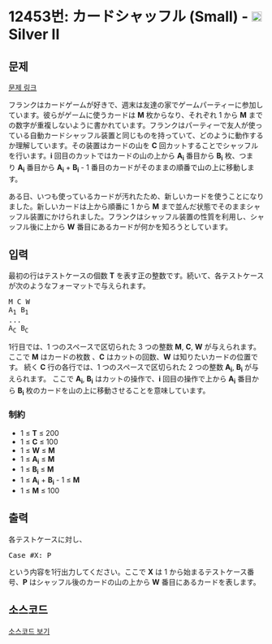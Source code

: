 # 12453번: カードシャッフル (Small) - <img src="https://static.solved.ac/tier_small/9.svg" style="height:20px" /> Silver II

<!-- performance -->

<!-- 문제 제출 후 깃허브에 푸시를 했을 때 제출한 코드의 성능이 입력될 공간입니다.-->

<!-- end -->

## 문제

[문제 링크](https://boj.kr/12453)


<p>フランクはカードゲームが好きで、週末は友達の家でゲームパーティーに参加しています。彼らがゲームに使うカードは&nbsp;<strong>M</strong>&nbsp;枚からなり、それぞれ 1 から&nbsp;<strong>M</strong>&nbsp;までの数字が重複しないように書かれています。フランクはパーティーで友人が使っている自動カードシャッフル装置と同じものを持っていて、どのように動作するか理解しています。その装置はカードの山を&nbsp;<strong>C</strong>&nbsp;回カットすることでシャッフルを行います。<strong>i</strong>&nbsp;回目のカットではカードの山の上から&nbsp;<strong>A<sub>i</sub></strong>&nbsp;番目から&nbsp;<strong>B<sub>i</sub></strong>&nbsp;枚、つまり&nbsp;<strong>A<sub>i</sub></strong>&nbsp;番目から&nbsp;<strong>A<sub>i</sub></strong>&nbsp;+&nbsp;<strong>B<sub>i</sub></strong>&nbsp;- 1 番目のカードがそのままの順番で山の上に移動します。</p>

<p>ある日、いつも使っているカードが汚れたため、新しいカードを使うことになりました。新しいカードは上から順番に 1 から&nbsp;<strong>M</strong>&nbsp;まで並んだ状態でそのままシャッフル装置にかけられました。フランクはシャッフル装置の性質を利用し、シャッフル後に上から&nbsp;<strong>W</strong>&nbsp;番目にあるカードが何かを知ろうとしています。</p>



## 입력


<p>最初の行はテストケースの個数&nbsp;<strong>T</strong>&nbsp;を表す正の整数です。続いて、各テストケースが次のようなフォーマットで与えられます。</p>

<pre>M C W
A<sub>1</sub> B<sub>1</sub>
...
A<sub>C</sub> B<sub>C</sub>
</pre>

<p>1行目では、1 つのスペースで区切られた 3 つの整数&nbsp;<strong>M</strong>,&nbsp;<strong>C</strong>,&nbsp;<strong>W</strong>&nbsp;が与えられます。ここで&nbsp;<strong>M</strong>&nbsp;はカードの枚数 、<strong>C</strong>&nbsp;はカットの回数、<strong>W</strong>&nbsp;は知りたいカードの位置です。 続く&nbsp;<strong>C</strong>&nbsp;行の各行では、1 つのスペースで区切られた 2 つの整数&nbsp;<strong>A<sub>i</sub></strong>,&nbsp;<strong>B<sub>i</sub></strong>&nbsp;が与えられます。 ここで&nbsp;<strong>A<sub>i</sub></strong>,&nbsp;<strong>B<sub>i</sub></strong>&nbsp;はカットの操作で、<strong>i</strong>&nbsp;回目の操作で上から&nbsp;<strong>A<sub>i</sub></strong>&nbsp;番目から&nbsp;<strong>B<sub>i</sub></strong>&nbsp;枚のカードを山の上に移動させることを意味しています。</p>

<h3>制約</h3>

<ul>
<li>1 ≤&nbsp;<strong>T</strong>&nbsp;≤ 200</li>
<li>1 ≤&nbsp;<strong>C</strong>&nbsp;≤ 100</li>
<li>1 ≤&nbsp;<strong>W</strong>&nbsp;≤&nbsp;<strong>M</strong></li>
<li>1 ≤&nbsp;<strong>A<sub>i</sub></strong>&nbsp;≤&nbsp;<strong>M</strong></li>
<li>1 ≤&nbsp;<strong>B<sub>i</sub></strong>&nbsp;≤&nbsp;<strong>M</strong></li>
<li>1 ≤&nbsp;<strong>A<sub>i</sub></strong>&nbsp;+&nbsp;<strong>B<sub>i</sub></strong>&nbsp;- 1 ≤&nbsp;<strong>M</strong></li>
<li>1 ≤&nbsp;<strong>M</strong>&nbsp;≤ 100</li>
</ul>



## 출력


<p>各テストケースに対し、</p>

<pre>Case #X: P
</pre>

<p>という内容を1行出力してください。ここで&nbsp;<strong>X</strong>&nbsp;は 1 から始まるテストケース番号、<strong>P</strong>&nbsp;はシャッフル後のカードの山の上から&nbsp;<strong>W</strong>&nbsp;番目にあるカードを表します。</p>



## 소스코드

[소스코드 보기](カードシャッフル%20(Small).py)